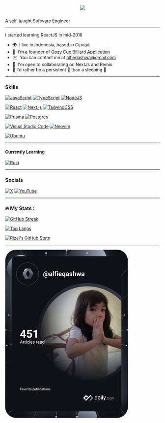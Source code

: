 <h1 align="center">
  <a href="https://git.io/typing-svg">
    <img src="https://readme-typing-svg.herokuapp.com/?lines=Hello,+There!+👋;This+is+ALFIE+QASHWA;Nice+to+meet+you!&center=true&size=30">
  </a>
</h1>

A self-taught Software Engineer

---

I started learning ReactJS in mid-2018

* 🌍  I live in Indonesia, based in Ciputat
* 🧠  I'm a founder of [Qozy Cue Billiard Application](https://qozycue.com)
* ✉️  You can contact me at [alfieqashwa@gmail.com](mailto:alfieqashwa@gmail.com)
* 🤝  I'm open to collaborating on NextJs and Remix
* 📜  I'd rather be a persistent 🐢 than a sleeping 🐇

---

### Skills

[![JavaScript](https://img.shields.io/badge/JavaScript-F7DF1E?logo=javascript&logoColor=000)](https://developer.mozilla.org/en-US/docs/Web/javascript)
[![TypeScript](https://img.shields.io/badge/TypeScript-3178C6?logo=typescript&logoColor=fff)](https://www.typescriptlang.org/)
[![NodeJS](https://img.shields.io/badge/Node.js-6DA55F?logo=node.js&logoColor=white)](https://nodejs.org/en)

[![React](https://img.shields.io/badge/React-%2320232a.svg?logo=react&logoColor=%2361DAFB)](https://react.dev/)
[![Next.js](https://img.shields.io/badge/Next.js-black?logo=next.js&logoColor=white)](https://nextjs.org/)
[![TailwindCSS](https://img.shields.io/badge/Tailwind%20CSS-%2338B2AC.svg?logo=tailwind-css&logoColor=white)](https://tailwindcss.com/)

[![Prisma](https://img.shields.io/badge/Prisma-2D3748?logo=prisma&logoColor=white)](https://prisma.io/)
[![Postgres](https://img.shields.io/badge/Postgres-%23316192.svg?logo=postgresql&logoColor=white)](https://www.postgresql.org/)

[![Visual Studio Code](https://custom-icon-badges.demolab.com/badge/Visual%20Studio%20Code-0078d7.svg?logo=vsc&logoColor=white)](https://code.visualstudio.com/)
[![Neovim](https://img.shields.io/badge/Neovim-57A143?logo=neovim&logoColor=fff)](https://neovim.io/)

[![Ubuntu](https://img.shields.io/badge/Ubuntu-E95420?logo=ubuntu&logoColor=white)](https://ubuntu.com/)

---

#### Currently Learning
[![Rust](https://img.shields.io/badge/Rust-%23000000.svg?e&logo=rust&logoColor=white)](https://www.rust-lang.org/)

---

### Socials

[![X](https://img.shields.io/badge/X-%23000000.svg?logo=X&logoColor=white)](https://x.com/alfieqashwa/)
[![YouTube](https://img.shields.io/badge/YouTube-%23FF0000.svg?logo=YouTube&logoColor=white)](https://www.youtube.com/@alfieqashwa)

---

### :fire: My Stats :

[![GitHub Streak](http://github-readme-streak-stats.herokuapp.com?user=alfieqashwa&theme=material-palenight)](https://git.io/streak-stats)

[![Top Langs](https://github-readme-stats.vercel.app/api/top-langs/?username=alfieqashwa&layout=compact&theme=material-palenight)](https://github.com/anuraghazra/github-readme-stats)

[![Rizel's GitHub Stats](https://github-readme-stats.vercel.app/api?username=alfieqashwa&layout=compact&theme=material-palenight)](https://github.com/anuraghazra/github-readme-stats)

---

<a href="https://app.daily.dev/alfieqashwa"><img src="https://github.com/alfieqashwa/alfieqashwa/blob/master/devcard.svg" width="400" alt="Alfie Qashwa's Dev Card"/></a>
